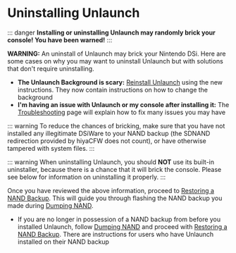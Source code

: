 # Uninstalling Unlaunch

::: danger
**Installing or uninstalling Unlaunch may randomly brick your console! You have been warned!**
:::

**WARNING:** An uninstall of Unlaunch may brick your Nintendo DSi. Here are some cases on why you may want to uninstall Unlaunch but with solutions that don't require uninstalling.

- **The Unlaunch Background is scary:** [Reinstall Unlaunch](installing-unlaunch) using the new instructions. They now contain instructions on how to change the background
- **I'm having an issue with Unlaunch or my console after installing it:** The [Troubleshooting](troubleshooting#unlaunch) page will explain how to fix many issues you may have

::: warning
To reduce the chances of bricking, make sure that you have not installed any illegitimate DSiWare to your NAND backup (the SDNAND redirection provided by hiyaCFW does not count), or have otherwise tampered with system files.
:::

::: warning
When uninstalling Unlaunch, you should **NOT** use its built-in uninstaller, because there is a chance that it will brick the console. Please see below for information on uninstalling it properly.
:::

Once you have reviewed the above information, proceed to [Restoring a NAND Backup](restoring-nand). This will guide you through flashing the NAND backup you made during [Dumping NAND](dumping-nand).
- If you are no longer in possession of a NAND backup from before you installed Unlaunch, follow [Dumping NAND](dumping-nand) and proceed with [Restoring a NAND Backup](restoring-nand). There are instructions for users who have Unlaunch installed on their NAND backup
